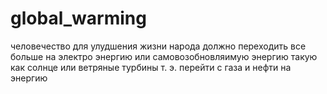 # global_warming
человечество для  улудшения 
жизни народа должно переходить все больше на электро энергию или самовозобновляимую энергию 
такую как солнце или ветряные турбины
т. э. перейти с газа и нефти на энергию
